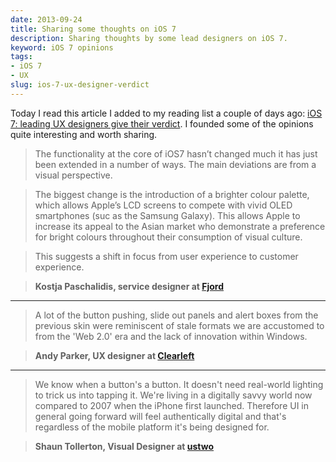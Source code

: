 ```yaml
---
date: 2013-09-24
title: Sharing some thoughts on iOS 7
description: Sharing thoughts by some lead designers on iOS 7.
keyword: iOS 7 opinions
tags:
- iOS 7
- UX
slug: ios-7-ux-designer-verdict
---
```


Today I read this article I added to my reading list a couple of days ago: [iOS 7: leading UX designers give their verdict](http://www.digitalartsonline.co.uk/news/interactive-design/ios-7-leading-ux-designers-give-their-verdict/). I founded some of the opinions quite interesting and worth sharing.

> The functionality at the core of iOS7 hasn’t changed much it has just been extended in a number of ways. The main deviations are from a visual perspective.

> The biggest change is the introduction of a brighter colour palette, which allows Apple’s LCD screens to compete with vivid OLED smartphones (suc as the Samsung Galaxy). This allows Apple to increase its appeal to the Asian market who demonstrate a preference for bright colours throughout their consumption of visual culture.

> This suggests a shift in focus from user experience to customer experience.

> **Kostja Paschalidis, service designer at [Fjord](http://www.fjordnet.com/)**

---

> A lot of the button pushing, slide out panels and alert boxes from the previous skin were reminiscent of stale formats we are accustomed to from the 'Web 2.0' era and the lack of innovation within Windows.

>**Andy Parker, UX designer at [Clearleft](http://www.clearleft.com/)**

---

> We know when a button's a button. It doesn't need real-world lighting to trick us into tapping it. We're living in a digitally savvy world now compared to 2007 when the iPhone first launched. Therefore UI in general going forward will feel authentically digital and that's regardless of the mobile platform it's being designed for.

> **Shaun Tollerton, Visual Designer at [ustwo](http://www.ustwo.co.uk/)**